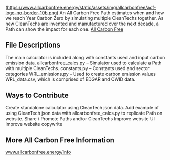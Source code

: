 (https://www.allcarbonfree.energy/static/assets/img/allcarbonfree/acf-logo-no-border-10b.png)
An All Carbon Free Path estimates when and how we reach Year Carbon Zero by simulating multiple CleanTechs together. As new CleanTechs are invented and manufactured over the next decade, a Path can show the impact for each one.
[All Carbon Free](https://www.allcarbonfree.energy)
## File Descriptions
The main calculator is included along with constants used and input carbon emission data.
allcarbonfree_calcs.py – Simulator used to calculate a Path with multiple CleanTechs. 
constants.py – Constants used and sector categories
WRL_emissions.py – Used to create carbon emission values WRL_data.csv, which is comprised of EDGAR and OWID data.
## Ways to Contribute
Create standalone calculator using CleanTech json data.
Add example of using CleanTech json data with allcarbonfree_calcs.py to replicate Path on website.
Share / Promote Paths and/or CleanTechs
Improve website UI
Improve website copywrite
## More All Carbon Free Information
www.allcarbonfree.energy/info

